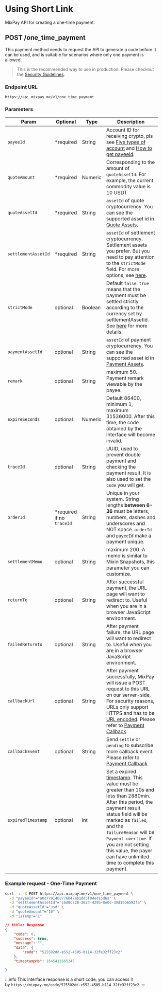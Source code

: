 # Using Short Link

MixPay API for creating a one-time payment.

## POST /one_time_payment

This payment method needs to request the API to generate a code before it can be used, and is suitable for scenarios where only one payment is allowed.


> This is the recommended way to use in production. Please checkout the [Security Guidelines](/guides/security-guidelines).

### Endpoint URL

```
https://api.mixpay.me/v1/one_time_payment
```

### Parameters

|  Param | Optional | Type | Description |
| --- | --- | --- | --- |
| `payeeId` | <span class="required">*required</span> | String | Account ID for receiving crypto, pls see [Five types of account](/guides/getting-started#account) and [How to get payeeId](/guides/getting-started#payee-id). |
| `quoteAmount` | <span class="required">*required</span> | Numeric | Corresponding to the amount of `quoteAssetId`. For example, the current commodity value is 10 USDT |
| `quoteAssetId` | <span class="required">*required</span> | String | `assetId` of quote cryptocurrency. You can see the supported asset id in [Quote Assets](/api/assets/quote-assets).|
| `settlementAssetId` | <span class="required">*required</span> | String | `assetId` of settlement cryptocurrency. Settlement assets you prefer. But you need to pay attention to the `strictMode` field. For more options, see [here](/api/assets/settlement-assets). |
| `strictMode` | optional | Boolean | Default `false`. `true` means that the payment must be settled strictly according to the currency set by settlementAssetId. See [here](/api/strict-mode) for more details.|
| `paymentAssetId` | optional | String | `assetId` of payment cryptocurrency. You can see the supported asset id in [Payment Assets](/api/assets/payment-assets). |
| `remark` | optional | String | maximum 50. Payment remark viewable by the payee. |
| `expireSeconds` | optional | Numeric | Default 86400, minimum 1, maximum 31536000. After this time, the code obtained by the interface will become invalid.|
| `traceId` | optional | String |  UUID, used to prevent double payment and checking the payment result. It is also used to set the `code` you will get.|
| `orderId` | <span class="required">*required</span> if no `traceId` | String | Unique in your system. String lengths **between 6-36** must be letters, numbers, dashes and underscores and NOT space. `orderId` and `payeeId` make a payment unique. |
| `settlementMemo` | optional | String | maximum 200. A memo is similar to Mixin Snapshots, this parameter you can customize. |
| `returnTo` | optional | String | After successful payment, the URL page will want to redirect to. Useful when you are in a browser JavaScript environment. |
| `failedReturnTo` | optional | String | After payment failure, the URL page will want to redirect to. Useful when you are in a browser JavaScript environment. |
| `callbackUrl` | optional | String | After payment successfully, MixPay will issue a POST request to this URL on our server-side. For security reasons, URLs only support HTTPS and has to be [URL encoded](https://www.w3schools.com/tags/ref_urlencode.ASP). Please refer to [Payment Callback](/api/payments/payment-callback). |
| `callbackEvent` | optional | String | Send  `settle` or `pending` to subscribe more callback event. Please refer to [Payment Callback](/api/payments/payment-callback#callback-event).|
| `expiredTimestamp` | optional | int | Set a expired [timestamp](https://en.wikipedia.org/wiki/Unix_time). This value must be greater than 10s and less than 2880min. After this period, the payment result status field will be marked as `failed`, and the `failureReason` will be `Payment overtime`. If you are not setting this value, the payer can have unlimited time to complete this payment. |


### Example request - One-Time Payment

```bash
curl -i -X POST https://api.mixpay.me/v1/one_time_payment \
  -d "payeeId"="a0d7791408776b47eb1dd3f94ed15d6a" \
  -d "settlementAssetId"="c6d0c728-2624-429b-8e0d-d9d19b6592fa" \
  -d "quoteAssetId"="usd" \
  -d "quoteAmount"="10" \
  -d "isTemp"="1" 
```

```json
// title: Response
{
    "code": 0,
    "success": true,
    "message": "",
    "data": {
        "code": "525502dd-e552-4505-b114-32fe32ff23c2"
    },
    "timestampMs": 1645411665245

}
```

:::info
This interface response is a short code; you can access it by `https://mixpay.me/code/525502dd-e552-4505-b114-32fe32ff23c2`.
:::
